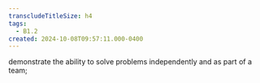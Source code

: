 ```yaml
---
transcludeTitleSize: h4
tags:
  - B1.2
created: 2024-10-08T09:57:11.000-0400
---
```

demonstrate the ability to solve problems independently and as part of a team; 